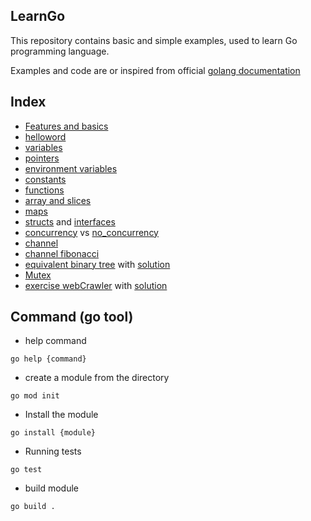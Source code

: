 LearnGo
---
This repository contains basic and simple examples, used to learn Go programming language.

Examples and code are or inspired from official [golang documentation](https://golang.org/doc/code.html)

## Index
* [Features and basics](features.md)
* [helloword](src/scripts/helloworld.go)
* [variables](src/scripts/variables.go)
* [pointers](src/scripts/pointers.go)
* [environment variables](src/scripts/env-vars.go)
* [constants](src/scripts/constants.go)
* [functions](src/scripts/functions.go)
* [array and slices](src/scripts/arrayAndSlices.go)
* [maps](src/scripts/maps.go)
* [structs](src/scripts/structs.go) and [interfaces](https://gobyexample.com/interfaces)
* [concurrency](src/scripts/concurrency.go) vs [no_concurrency](src/scripts/no_concurrency.go)
* [channel](src/scripts/channel.go)
* [channel fibonacci](src/scripts/channel_fibonacci.go)
* [equivalent binary tree](https://tour.golang.org/concurrency/7) with [solution](src/scripts/equivalentBinaryTree.go)
* [Mutex](src/scripts/mutex.go)
* [exercise webCrawler](https://tour.golang.org/concurrency/10) with [solution](src/scripts/webCrawler.go)

## Command (go tool)
* help command 
```
go help {command}
```
* create a module from the directory
```
go mod init 
```
* Install the module
```
go install {module}
```
* Running tests
```
go test
```

* build module
```
go build .
```
